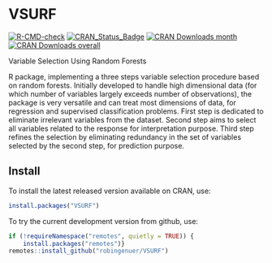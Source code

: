 
<!-- README.md is generated from README.Rmd. Please edit that file -->

# VSURF

[![R-CMD-check](https://github.com/robingenuer/VSURF/workflows/R-CMD-check/badge.svg)](https://github.com/robingenuer/VSURF/actions)
[![CRAN_Status_Badge](http://www.r-pkg.org/badges/version/VSURF)](https://cran.r-project.org/package=VSURF)
[![CRAN Downloads
month](https://cranlogs.r-pkg.org/badges/VSURF?color=blue)](https://www.r-pkg.org/pkg/VSURF)
[![CRAN Downloads
overall](https://cranlogs.r-pkg.org/badges/grand-total/VSURF?color=blue)](https://www.r-pkg.org/pkg/VSURF)

Variable Selection Using Random Forests

R package, implementing a three steps variable selection procedure based
on random forests. Initially developed to handle high dimensional data
(for which number of variables largely exceeds number of observations),
the package is very versatile and can treat most dimensions of data, for
regression and supervised classification problems. First step is
dedicated to eliminate irrelevant variables from the dataset. Second
step aims to select all variables related to the response for
interpretation purpose. Third step refines the selection by eliminating
redundancy in the set of variables selected by the second step, for
prediction purpose.

## Install

To install the latest released version available on CRAN, use:

``` r
install.packages("VSURF")
```

To try the current development version from github, use:

``` r
if (!requireNamespace("remotes", quietly = TRUE)) {
    install.packages("remotes")}
remotes::install_github("robingenuer/VSURF")
```
